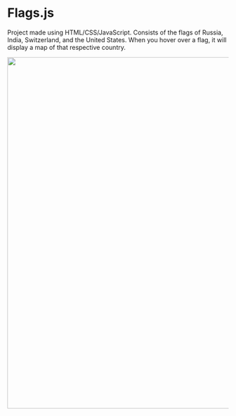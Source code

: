 # Flags.js
Project made using HTML/CSS/JavaScript. Consists of the flags of Russia, India, Switzerland, and the United States. When you hover over a flag, it will display a map of that respective country. 
<p align="center">
    <img src="https://media.giphy.com/media/Uj51PIQcoFy8HYjTBK/giphy.gif" style="height: 800px; width: 800px;" />
</p>